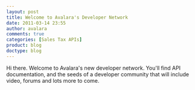```yaml
---
layout: post
title: Welcome to Avalara's Developer Network
date: 2011-03-14 23:55
author: avalara
comments: true
categories: [Sales Tax APIs]
product: blog
doctype: blog
---
```

Hi there. Welcome to Avalara's new developer network. You'll find API documentation, and the seeds of a developer community that will include video, forums and lots more to come. 
